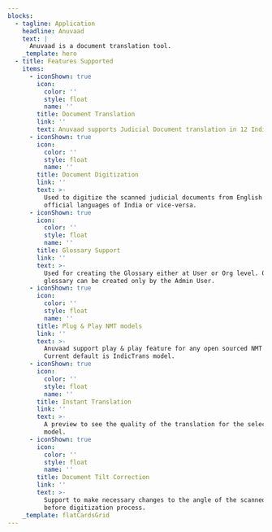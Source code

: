 ```yaml
---
blocks:
  - tagline: Application
    headline: Anuvaad
    text: |
      Anuvaad is a document translation tool.
    _template: hero
  - title: Features Supported
    items:
      - iconShown: true
        icon:
          color: ''
          style: float
          name: ''
        title: Document Translation
        link: ''
        text: Anuvaad supports Judicial Document translation in 12 Indian language.
      - iconShown: true
        icon:
          color: ''
          style: float
          name: ''
        title: Document Digitization
        link: ''
        text: >-
          Used to digitize the scanned judicial documents from English to other
          official languages of India or vice-versa.
      - iconShown: true
        icon:
          color: ''
          style: float
          name: ''
        title: Glossary Support
        link: ''
        text: >-
          Used for creating the Glossary either at User or Org level. Org level
          glossary can be created only by the Admin User.
      - iconShown: true
        icon:
          color: ''
          style: float
          name: ''
        title: Plug & Play NMT models
        link: ''
        text: >-
          Anuvaad support play & play feature for any open sourced NMT model.
          Current default is IndicTrans model.
      - iconShown: true
        icon:
          color: ''
          style: float
          name: ''
        title: Instant Translation
        link: ''
        text: >-
          A preview to see the quality of the translation for the selected NMT
          model.
      - iconShown: true
        icon:
          color: ''
          style: float
          name: ''
        title: Document Tilt Correction
        link: ''
        text: >-
          Support to make necessary changes to the angle of the scanned document
          before digitization process.
    _template: flatCardsGrid
---
```


